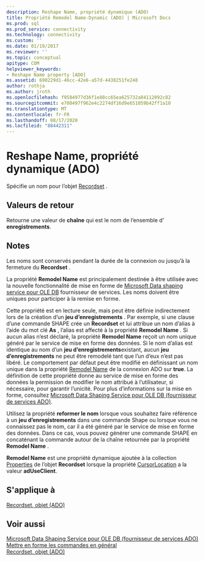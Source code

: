 ```yaml
---
description: Reshape Name, propriété dynamique (ADO)
title: Propriété Remodel Name-Dynamic (ADO) | Microsoft Docs
ms.prod: sql
ms.prod_service: connectivity
ms.technology: connectivity
ms.custom: ''
ms.date: 01/19/2017
ms.reviewer: ''
ms.topic: conceptual
apitype: COM
helpviewer_keywords:
- Reshape Name property [ADO]
ms.assetid: 690229d1-46cc-42e6-a57d-4438251fe248
author: rothja
ms.author: jroth
ms.openlocfilehash: f9584977d36f1e88cc65ea625732a84112092c82
ms.sourcegitcommit: e700497f962e4c2274df16d9e651059b42ff1a10
ms.translationtype: MT
ms.contentlocale: fr-FR
ms.lasthandoff: 08/17/2020
ms.locfileid: "88442311"
---
```

# <a name="reshape-name-property-dynamic-ado"></a>Reshape Name, propriété dynamique (ADO)
Spécifie un nom pour l’objet [Recordset](../../../ado/reference/ado-api/recordset-object-ado.md) .  
  
## <a name="return-values"></a>Valeurs de retour  
 Retourne une valeur de **chaîne** qui est le nom de l’ensemble d' **enregistrements**.  
  
## <a name="remarks"></a>Notes  
 Les noms sont conservés pendant la durée de la connexion ou jusqu’à la fermeture du **Recordset** .  
  
 La propriété **Remodel Name** est principalement destinée à être utilisée avec la nouvelle fonctionnalité de mise en forme de [Microsoft Data shaping service pour OLE DB](../../../ado/guide/appendixes/microsoft-data-shaping-service-for-ole-db-ado-service-provider.md) fournisseur de services. Les noms doivent être uniques pour participer à la remise en forme.  
  
 Cette propriété est en lecture seule, mais peut être définie indirectement lors de la création d’un **jeu d’enregistrements** . Par exemple, si une clause d’une commande SHAPE crée un **Recordset** et lui attribue un nom d’alias à l’aide du mot clé **As** , l’alias est affecté à la propriété **Remodel Name** . Si aucun alias n’est déclaré, la propriété **Remodel Name** reçoit un nom unique généré par le service de mise en forme des données. Si le nom d’alias est identique au nom d’un **jeu d’enregistrements**existant, aucun **jeu d’enregistrements** ne peut être remodelé tant que l’un d’eux n’est pas libéré. Le comportement par défaut peut être modifié en définissant un nom unique dans la propriété [Remodel Name](../../../ado/reference/ado-api/reshape-name-property-dynamic-ado.md) de la connexion ADO sur **true**. La définition de cette propriété donne au service de mise en forme des données la permission de modifier le nom attribué à l’utilisateur, si nécessaire, pour garantir l’unicité. Pour plus d’informations sur la mise en forme, consultez [Microsoft Data Shaping Service pour OLE DB (fournisseur de services ADO)](../../../ado/guide/appendixes/microsoft-data-shaping-service-for-ole-db-ado-service-provider.md).  
  
 Utilisez la propriété **reformer le nom** lorsque vous souhaitez faire référence à un **jeu d’enregistrements** dans une commande Shape ou lorsque vous ne connaissez pas le nom, car il a été généré par le service de mise en forme des données. Dans ce cas, vous pouvez générer une commande SHAPE en concaténant la commande autour de la chaîne retournée par la propriété **Remodel Name** .  
  
 **Remodel Name** est une propriété dynamique ajoutée à la collection [Properties](../../../ado/reference/ado-api/properties-collection-ado.md) de l’objet **Recordset** lorsque la propriété [CursorLocation](../../../ado/reference/ado-api/cursorlocation-property-ado.md) a la valeur **adUseClient**.  
  
## <a name="applies-to"></a>S'applique à  
 [Recordset, objet (ADO)](../../../ado/reference/ado-api/recordset-object-ado.md)  
  
## <a name="see-also"></a>Voir aussi  
 [Microsoft Data Shaping Service pour OLE DB (fournisseur de services ADO)](../../../ado/guide/appendixes/microsoft-data-shaping-service-for-ole-db-ado-service-provider.md)   
 [Mettre en forme les commandes en général](../../../ado/guide/data/shape-commands-in-general.md)   
 [Recordset, objet (ADO)](../../../ado/reference/ado-api/recordset-object-ado.md)
